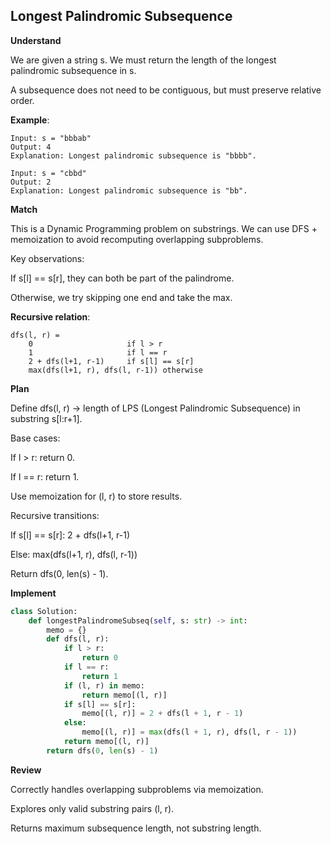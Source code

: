## Longest Palindromic Subsequence

**Understand**

We are given a string s.
We must return the length of the longest palindromic subsequence in s.

A subsequence does not need to be contiguous, but must preserve relative order.

**Example**:

```
Input: s = "bbbab"
Output: 4
Explanation: Longest palindromic subsequence is "bbbb".
```

```
Input: s = "cbbd"
Output: 2
Explanation: Longest palindromic subsequence is "bb".
```

**Match**

This is a Dynamic Programming problem on substrings.
We can use DFS + memoization to avoid recomputing overlapping subproblems.

Key observations:

If s[l] == s[r], they can both be part of the palindrome.

Otherwise, we try skipping one end and take the max.

**Recursive relation**:

```
dfs(l, r) =
    0                     if l > r
    1                     if l == r
    2 + dfs(l+1, r-1)     if s[l] == s[r]
    max(dfs(l+1, r), dfs(l, r-1)) otherwise
```

**Plan**

Define dfs(l, r) → length of LPS (Longest Palindromic Subsequence) in substring s[l:r+1].

Base cases:

If l > r: return 0.

If l == r: return 1.

Use memoization for (l, r) to store results.

Recursive transitions:

If s[l] == s[r]: 2 + dfs(l+1, r-1)

Else: max(dfs(l+1, r), dfs(l, r-1))

Return dfs(0, len(s) - 1).

**Implement**

```py
class Solution:
    def longestPalindromeSubseq(self, s: str) -> int:
        memo = {}
        def dfs(l, r):
            if l > r:
                return 0
            if l == r:
                return 1
            if (l, r) in memo:
                return memo[(l, r)]
            if s[l] == s[r]:
                memo[(l, r)] = 2 + dfs(l + 1, r - 1)
            else:
                memo[(l, r)] = max(dfs(l + 1, r), dfs(l, r - 1))
            return memo[(l, r)]
        return dfs(0, len(s) - 1)
```

**Review**

Correctly handles overlapping subproblems via memoization.

Explores only valid substring pairs (l, r).

Returns maximum subsequence length, not substring length.
